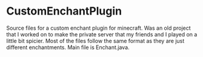 # CustomEnchantPlugin
Source files for a custom enchant plugin for minecraft.
Was an old project that I worked on to make the private server that my friends and I played on a little bit spicier.
Most of the files follow the same format as they are just different enchantments. Main file is Enchant.java.
